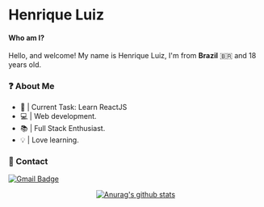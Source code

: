 # Henrique Luiz
  
#### Who am I?

Hello, and welcome! My name is Henrique Luiz, I'm from **Brazil** 🇧🇷 and 18 years old.

### ❓ About Me  
  -  🌱 | Current Task: Learn ReactJS
  -  💻 | Web development.
  -  📚 | Full Stack Enthusiast.
  -  💡 | Love learning.

### 📝 Contact 

[![Gmail Badge](https://img.shields.io/badge/-Gmail-c14438?style=flat-square&logo=Gmail&logoColor=white&link=mailto:hnrq.luiz1@gmail.com)](mailto:hnrq.luiz1@gmail.com)

<div align="center">
  
[![Anurag's github stats](https://github-readme-stats.vercel.app/api?username=henriquefontes&theme=dracula)](https://github.com/anuraghazra/github-readme-stats)
  
</div>
